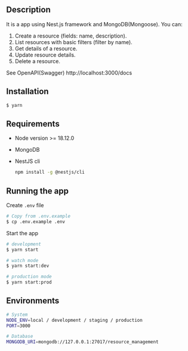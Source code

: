## Description

It is a app using Nest.js framework and MongoDB(Mongoose). You can:

1. Create a resource (fields: name, description).
2. List resources with basic filters (filter by name).
3. Get details of a resource.
4. Update resource details.
5. Delete a resource.

See OpenAPI(Swagger) http://localhost:3000/docs

## Installation

```bash
$ yarn
```

## Requirements

- Node version >= 18.12.0
- MongoDB
- NestJS cli

  ```bash
  npm install -g @nestjs/cli
  ```

## Running the app

Create `.env` file

```bash
# Copy from .env.example
$ cp .env.example .env
```

Start the app

```bash
# development
$ yarn start

# watch mode
$ yarn start:dev

# production mode
$ yarn start:prod
```

## Environments

```bash
# System
NODE_ENV=local / development / staging / production
PORT=3000

# Database
MONGODB_URI=mongodb://127.0.0.1:27017/resource_management
```
